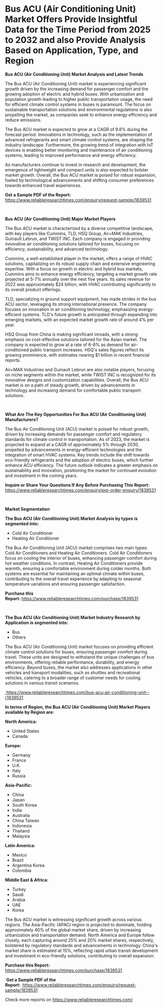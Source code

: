 <p><h1>Bus ACU (Air Conditioning Unit) Market Offers Provide Insightful Data for the Time Period from 2025 to 2032 and also Provide Analysis Based on Application, Type, and Region</h1></p><p><strong>Bus ACU (Air Conditioning Unit) Market Analysis and Latest Trends</strong></p>
<p><p>The Bus ACU (Air Conditioning Unit) market is experiencing significant growth driven by the increasing demand for passenger comfort and the growing adoption of electric and hybrid buses. With urbanization and population growth leading to higher public transportation usage, the need for efficient climate control systems in buses is paramount. The focus on sustainable transportation solutions and environmental regulations is also propelling the market, as companies seek to enhance energy efficiency and reduce emissions.</p><p>The Bus ACU market is expected to grow at a CAGR of 9.8% during the forecast period. Innovations in technology, such as the implementation of advanced refrigerants and smart climate control systems, are shaping the industry landscape. Furthermore, the growing trend of integration with IoT devices is enabling better monitoring and maintenance of air conditioning systems, leading to improved performance and energy efficiency. </p><p>As manufacturers continue to invest in research and development, the emergence of lightweight and compact units is also expected to bolster market growth. Overall, the Bus ACU market is poised for robust expansion, fueled by technological advancements and shifting consumer preferences towards enhanced travel experiences.</p></p>
<p><strong>Get a Sample PDF of the Report:&nbsp;</strong> <a href="https://www.reliableresearchtimes.com/enquiry/request-sample/1839531?utm_campaign=2396&utm_medium=2&utm_source=Github&utm_content=ia&utm_term=28022025&utm_id=bus-acu-air-conditioning-unit">https://www.reliableresearchtimes.com/enquiry/request-sample/1839531</a></p>
<p>&nbsp;</p>
<p><strong>Bus ACU (Air Conditioning Unit) Major Market Players</strong></p>
<p><p>The Bus ACU market is characterized by a diverse competitive landscape, with key players like Cummins, TLD, HSQ Group, Air+MAK Industries, Guinault Lebrun, and TWIST INC. Each company is engaged in providing innovative air conditioning solutions tailored for buses, focusing on efficiency, sustainability, and advanced technology.</p><p>Cummins, a well-established player in the market, offers a range of HVAC solutions, capitalizing on its robust supply chain and extensive engineering expertise. With a focus on growth in electric and hybrid bus markets, Cummins aims to enhance energy efficiency, targeting a market growth rate projected at 5-7% annually over the next five years. Its sales revenue for 2022 was approximately $24 billion, with HVAC contributing significantly to its overall product offerings.</p><p>TLD, specializing in ground support equipment, has made strides in the bus ACU sector, leveraging its strong international presence. The company focuses on innovation in air conditioning technology, emphasizing energy-efficient systems. TLD's future growth is anticipated through expanding into emerging markets, with an expected market growth rate of around 4% per year.</p><p>HSQ Group from China is making significant inroads, with a strong emphasis on cost-effective solutions tailored for the Asian market. The company is expected to grow at a rate of 6-8% as demand for air-conditioned public transport increases. HSQ's sales figures reflect its growing prominence, with estimates nearing $1 billion in recent financial reports.</p><p>Air+MAK Industries and Guinault Lebrun are also notable players, focusing on niche segments within the market, while TWIST INC is recognized for its innovative designs and customization capabilities. Overall, the Bus ACU market is on a path of steady growth, driven by advancements in technology and increasing demand for comfortable public transport solutions.</p></p>
<p>&nbsp;</p>
<p><strong>What Are The Key Opportunities For Bus ACU (Air Conditioning Unit) Manufacturers?</strong></p>
<p><p>The Bus Air Conditioning Unit (ACU) market is poised for robust growth, driven by increasing demands for passenger comfort and regulatory standards for climate control in transportation. As of 2023, the market is projected to expand at a CAGR of approximately 5% through 2030, propelled by advancements in energy-efficient technologies and the integration of smart HVAC systems. Key trends include the shift towards eco-friendly refrigerants and the adoption of electric buses, which further enhance ACU efficiency. The future outlook indicates a greater emphasis on sustainability and innovation, positioning the market for continued evolution and investment in the coming years.</p></p>
<p><strong>Inquire or Share Your Questions If Any Before Purchasing This Report:</strong> <a href="https://www.reliableresearchtimes.com/enquiry/pre-order-enquiry/1839531?utm_campaign=2396&utm_medium=2&utm_source=Github&utm_content=ia&utm_term=28022025&utm_id=bus-acu-air-conditioning-unit">https://www.reliableresearchtimes.com/enquiry/pre-order-enquiry/1839531</a></p>
<p>&nbsp;</p>
<p><strong>Market Segmentation</strong></p>
<p><strong>The Bus ACU (Air Conditioning Unit) Market Analysis by types is segmented into:</strong></p>
<p><ul><li>Cold Air Conditioner</li><li>Heating Air Conditioner</li></ul></p>
<p><p>The Bus Air Conditioning Unit (ACU) market comprises two main types: Cold Air Conditioners and Heating Air Conditioners. Cold Air Conditioners focus on cooling the interior of buses, enhancing passenger comfort during hot weather conditions. In contrast, Heating Air Conditioners provide warmth, ensuring a comfortable environment during colder months. Both systems are essential for maintaining an optimal climate within buses, contributing to the overall travel experience by adapting to seasonal temperature variations and ensuring passenger satisfaction.</p></p>
<p><strong>Purchase this Report:&nbsp;</strong><a href="https://www.reliableresearchtimes.com/purchase/1839531?utm_campaign=2396&utm_medium=2&utm_source=Github&utm_content=ia&utm_term=28022025&utm_id=bus-acu-air-conditioning-unit">https://www.reliableresearchtimes.com/purchase/1839531</a></p>
<p>&nbsp;</p>
<p><strong>The Bus ACU (Air Conditioning Unit) Market Industry Research by Application is segmented into:</strong></p>
<p><ul><li>Bus</li><li>Others</li></ul></p>
<p><p>The Bus ACU (Air Conditioning Unit) market focuses on providing efficient climate control solutions for buses, ensuring passenger comfort during travel. These units are designed to withstand the unique challenges of bus environments, offering reliable performance, durability, and energy efficiency. Beyond buses, the market also addresses applications in other vehicles and transport modalities, such as shuttles and recreational vehicles, catering to a broader range of customer needs for cooling solutions in various transit scenarios.</p></p>
<p><a href="https://www.reliableresearchtimes.com/bus-acu-air-conditioning-unit--r1839531?utm_campaign=2396&utm_medium=2&utm_source=Github&utm_content=ia&utm_term=28022025&utm_id=bus-acu-air-conditioning-unit">&nbsp;https://www.reliableresearchtimes.com/bus-acu-air-conditioning-unit--r1839531</a></p>
<p><strong>In terms of Region, the Bus ACU (Air Conditioning Unit) Market Players available by Region are:</strong></p>
<p>
    <p> <strong> North America: </strong>
        <ul>
            <li>United States</li>
            <li>Canada</li>
        </ul>
        </p> 
    <p> <strong> Europe: </strong>
        <ul>
            <li>Germany</li>
            <li>France</li>
            <li>U.K.</li>
            <li>Italy</li>
            <li>Russia</li>
        </ul>
        </p> 
    <p> <strong> Asia-Pacific: </strong>
        <ul>
            <li>China</li>
            <li>Japan</li>
            <li>South Korea</li>
            <li>India</li>
            <li>Australia</li>
            <li>China Taiwan</li>
            <li>Indonesia</li>
            <li>Thailand</li>
            <li>Malaysia</li>
        </ul>
        </p> 
    <p> <strong> Latin America: </strong>
        <ul>
            <li>Mexico</li>
            <li>Brazil</li>
            <li>Argentina Korea</li>
            <li>Colombia</li>
        </ul>
        </p> 
    <p> <strong> Middle East & Africa: </strong>
        <ul>
            <li>Turkey</li>
            <li>Saudi</li>
            <li>Arabia</li>
            <li>UAE</li>
            <li>Korea</li>
        </ul>
    </p>
    </p>
<p><p>The Bus ACU market is witnessing significant growth across various regions. The Asia-Pacific (APAC) region is projected to dominate, holding approximately 40% of the global market share, driven by increasing urbanization and transportation demand. North America and Europe follow closely, each capturing around 25% and 20% market shares, respectively, bolstered by regulatory standards and advancements in technology. China's market share is estimated at 15%, reflecting rapid urban transit development and investment in eco-friendly solutions, contributing to overall expansion.</p></p>
<p><strong>Purchase this Report: </strong><a href="https://www.reliableresearchtimes.com/purchase/1839531?utm_campaign=2396&utm_medium=2&utm_source=Github&utm_content=ia&utm_term=28022025&utm_id=bus-acu-air-conditioning-unit">https://www.reliableresearchtimes.com/purchase/1839531</a></p>
<p>&nbsp;<strong>Get a Sample PDF of the Report:&nbsp;&nbsp;</strong><a href="https://www.reliableresearchtimes.com/enquiry/request-sample/1839531?utm_campaign=2396&utm_medium=2&utm_source=Github&utm_content=ia&utm_term=28022025&utm_id=bus-acu-air-conditioning-unit">https://www.reliableresearchtimes.com/enquiry/request-sample/1839531</a></p>
<p><strong></strong></p>
<p>Check more reports on <a href="https://www.reliableresearchtimes.com/?utm_campaign=2396&utm_medium=2&utm_source=Github&utm_content=ia&utm_term=28022025&utm_id=bus-acu-air-conditioning-unit">https://www.reliableresearchtimes.com/</a></p>
